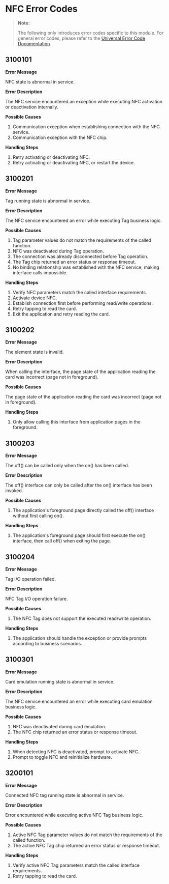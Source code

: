 # NFC Error Codes

> **Note:**
>
> The following only introduces error codes specific to this module. For general error codes, please refer to the [Universal Error Code Documentation](../cj-errorcode-universal.md).

## 3100101

**Error Message**

NFC state is abnormal in service.

**Error Description**

The NFC service encountered an exception while executing NFC activation or deactivation internally.

**Possible Causes**

1. Communication exception when establishing connection with the NFC service.
2. Communication exception with the NFC chip.

**Handling Steps**

1. Retry activating or deactivating NFC.
2. Retry activating or deactivating NFC, or restart the device.

## 3100201

**Error Message**

Tag running state is abnormal in service.

**Error Description**

The NFC service encountered an error while executing Tag business logic.

**Possible Causes**

1. Tag parameter values do not match the requirements of the called function.
2. NFC was deactivated during Tag operation.
3. The connection was already disconnected before Tag operation.
4. The Tag chip returned an error status or response timeout.
5. No binding relationship was established with the NFC service, making interface calls impossible.

**Handling Steps**

1. Verify NFC parameters match the called interface requirements.
2. Activate device NFC.
3. Establish connection first before performing read/write operations.
4. Retry tapping to read the card.
5. Exit the application and retry reading the card.

## 3100202

**Error Message**

The element state is invalid.

**Error Description**

When calling the interface, the page state of the application reading the card was incorrect (page not in foreground).

**Possible Causes**

The page state of the application reading the card was incorrect (page not in foreground).

**Handling Steps**

1. Only allow calling this interface from application pages in the foreground.

## 3100203

**Error Message**

The off() can be called only when the on() has been called.

**Error Description**

The off() interface can only be called after the on() interface has been invoked.

**Possible Causes**

1. The application's foreground page directly called the off() interface without first calling on().

**Handling Steps**

1. The application's foreground page should first execute the on() interface, then call off() when exiting the page.

## 3100204

**Error Message**

Tag I/O operation failed.

**Error Description**

NFC Tag I/O operation failure.

**Possible Causes**

1. The NFC Tag does not support the executed read/write operation.

**Handling Steps**

1. The application should handle the exception or provide prompts according to business scenarios.

## 3100301

**Error Message**

Card emulation running state is abnormal in service.

**Error Description**

The NFC service encountered an error while executing card emulation business logic.

**Possible Causes**

1. NFC was deactivated during card emulation.
2. The NFC chip returned an error status or response timeout.

**Handling Steps**

1. When detecting NFC is deactivated, prompt to activate NFC.
2. Prompt to toggle NFC and reinitialize hardware.

## 3200101

**Error Message**

Connected NFC tag running state is abnormal in service.

**Error Description**

Error encountered while executing active NFC Tag business logic.

**Possible Causes**

1. Active NFC Tag parameter values do not match the requirements of the called function.
2. The active NFC Tag chip returned an error status or response timeout.

**Handling Steps**

1. Verify active NFC Tag parameters match the called interface requirements.
2. Retry tapping to read the card.